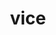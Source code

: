 ---
title: "vice"
id: tag.id
permalink: "/tags/vice"
videos: [654,1009,1010,1015,1016,1017,1018,1340,1342,1710,1790,1813,2246,2274,2051,2221,2248,2313,2376,2388,2480,2554]
---